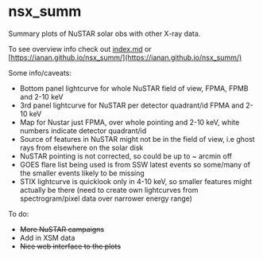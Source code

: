 # nsx_summ
Summary plots of NuSTAR solar obs with other X-ray data.

To see overview info check out [index.md](index.md) or [https://ianan.github.io/nsx_summ/](https://ianan.github.io/nsx_summ/)

Some info/caveats:

* Bottom panel lightcurve for whole NuSTAR field of view, FPMA, FPMB and 2-10 keV
* 3rd panel lightcurve for NuSTAR per detector quadrant/id FPMA and 2-10 keV
* Map for Nustar just FPMA, over whole pointing and 2-10 keV, white numbers indicate detector quadrant/id
* Source of features in NuSTAR might not be in the field of view, i.e ghost rays from elsewhere on the solar disk
* NuSTAR pointing is not corrected, so could be up to ~ arcmin off
* GOES flare list being used is from SSW latest events so some/many of the smaller events likely to be missing
* STIX lightcurve is quicklook only in 4-10 keV, so smaller features might actually be there (need to create own lightcurves from spectrogram/pixel data over narrower energy range)

To do:

* ~~More NuSTAR campaigns~~
* Add in XSM data
* ~~Nice web interface to the plots~~
